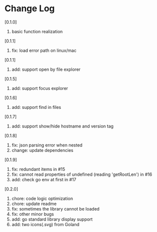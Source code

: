 # Change Log

[0.1.0]

1. basic function realization

[0.1.1]

1. fix: load error path on linux/mac

[0.1.1]

1. add: support open by file explorer

[0.1.5]

1. add: support focus explorer

[0.1.6]

1. add: support find in files

[0.1.7]

1. add: support show/hide hostname and version tag

[0.1.8]

1. fix: json parsing error when nested
2. change: update dependencies

[0.1.9]

1. fix: redundant items in #15
2. fix: cannot read properties of undefined (reading 'getRootLen') in #16
3. add: check go env at first in #17

[0.2.0]

1. chore: code logic optimization
2. chore: update readme
3. fix: sometimes the library cannot be loaded
4. fix: other minor bugs
5. add: go standard library display support
6. add: two icons(.svg) from Goland
